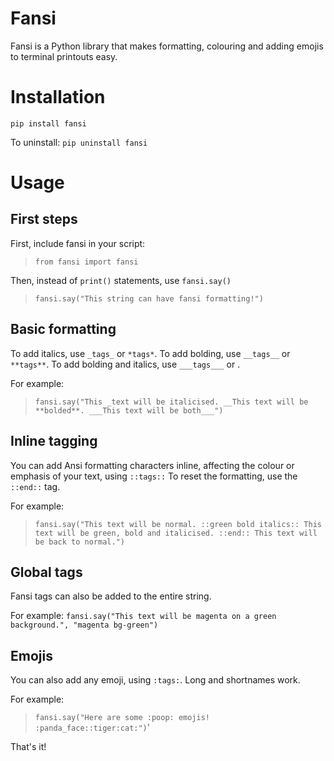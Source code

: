 # Fansi
Fansi is a Python library that makes formatting, colouring and adding emojis to terminal printouts easy.

# Installation

`pip install fansi`

To uninstall: `pip uninstall fansi`

# Usage
## First steps
First, include fansi in your script: 

> `from fansi import fansi`

Then, instead of `print()` statements, use `fansi.say()`

> `fansi.say("This string can have fansi formatting!")`

## Basic formatting

To add italics, use `_tags_` or `*tags*`. To add bolding, use `__tags__` or `**tags**`. To add bolding and italics, use `___tags___` or .

For example:
> `fansi.say("This _text will be italicised. __This text will be **bolded**. ___This text will be both___")`

## Inline tagging

You can add Ansi formatting characters inline, affecting the colour or emphasis of your text, using `::tags::` To reset the formatting, use the `::end::` tag.

For example: 
> `fansi.say("This text will be normal. ::green bold italics:: This text will be green, bold and italicised. ::end:: This text will be back to normal.")`

## Global tags

Fansi tags can also be added to the entire string.

For example: `fansi.say("This text will be magenta on a green background.", "magenta bg-green")`

## Emojis

You can also add any emoji, using `:tags:`. Long and shortnames work.

For example: 
> `fansi.say("Here are some :poop: emojis! :panda_face::tiger:cat:")`'

That's it!
